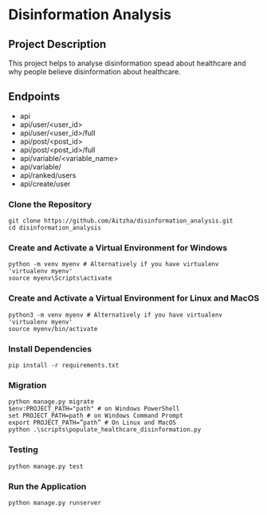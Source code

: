 # Disinformation Analysis

## Project Description
This project helps to analyse disinformation spead about healthcare and 
why people believe disinformation about healthcare.


## Endpoints
- api
- api/user/<user_id>
- api/user/<user_id>/full
- api/post/<post_id>
- api/post/<post_id>/full
- api/variable/<variable_name>
- api/variable/
- api/ranked/users
- api/create/user


### Clone the Repository
```
git clone https://github.com/Aitzha/disinformation_analysis.git
cd disinformation_analysis
```

### Create and Activate a Virtual Environment for Windows
```
python -m venv myenv # Alternatively if you have virtualenv 'virtualenv myenv'
source myenv\Scripts\activate
```

### Create and Activate a Virtual Environment for Linux and MacOS
```
python3 -m venv myenv # Alternatively if you have virtualenv 'virtualenv myenv'
source myenv/bin/activate
```

### Install Dependencies
```
pip install -r requirements.txt
```

### Migration
```
python manage.py migrate
$env:PROJECT_PATH="path" # on Windows PowerShell
set PROJECT_PATH=path # on Windows Command Prompt
export PROJECT_PATH=”path” # On Linux and MacOS 
python .\scripts\populate_healthcare_disinformation.py
```

### Testing
```
python manage.py test
```

### Run the Application
```
python manage.py runserver
```
